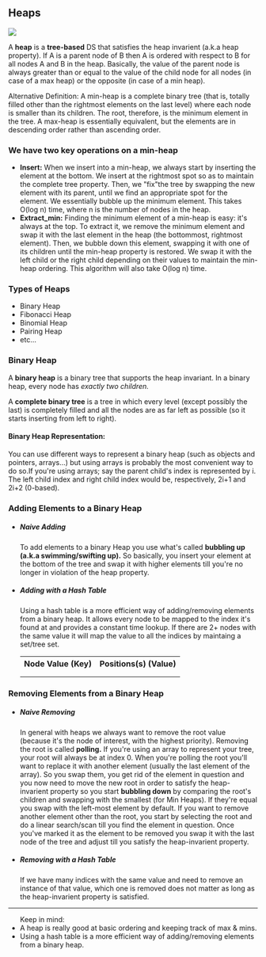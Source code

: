 <h2>Heaps</h2>
<img src="https://media.geeksforgeeks.org/wp-content/cdn-uploads/MinHeapAndMaxHeap.png"/>
<p>A <b>heap</b> is a <b>tree-based</b> DS that satisfies the heap invarient (a.k.a heap property). If A is a parent node of B then A is ordered with respect
  to B for all nodes A and B in the heap. Basically, the value of the parent node is always greater than or equal to the value of the child node for all nodes
  (in case of a max heap) or the opposite (in case of a min heap).</p>
  <p>Alternative Definition: A min-heap is a complete binary tree (that is, totally filled other than the rightmost elements on the last level) where each node is smaller than its children. The root, therefore, is the minimum element in the tree. A max-heap is essentially equivalent, but the elements are in descending order rather than ascending order.</p>
  
<h3>We have two key operations on a min-heap</h3>
<ul>
  <li><b>Insert:</b> When we insert into a min-heap, we always start by inserting the element at the bottom. We insert at the rightmost spot so as to maintain the 
    complete tree property. Then, we "fix"the tree by swapping the new element with its parent, until we find an appropriate spot for the element. We essentially
    bubble up the minimum element. This takes O(log n) time, where n is the number of nodes in the heap.</li>
  <li><b>Extract_min:</b> Finding the minimum element of a min-heap is easy: it's always at the top. To extract it, we remove the minimum element and swap it with the last element in the heap (the bottommost, rightmost element). Then, we bubble down this element, swapping it with one of its children until the min-heap property is restored. We swap it with the left child or the right child depending on their values to maintain the min-heap ordering. This algorithm will also take O(log n) time.</li>
</ul>

 <h3>Types of Heaps</h3>
 <ul>
  <li>Binary Heap</li>
  <li>Fibonacci Heap</li>
  <li>Binomial Heap</li>
  <li>Pairing Heap</li>
  <li>etc...</li>
</ul>

<h3>Binary Heap </h3>
<p>A <b>binary heap</b> is a binary tree that supports the heap invariant. In a binary heap, every node has <em>exactly two children.</em></p>
<p>A <b>complete binary tree</b> is a tree in which every level (except possibly the last) is completely filled and all the nodes are as far left as possible (so it starts inserting from left to right).</p>
<h4>Binary Heap Representation: </h4>

<p>You can use different ways to represent a binary heap (such as objects and pointers, arrays...) but using arrays is probably the most convenient way to do so.If you're using arrays; say the parent child's index is represented by i. The left child index and right child index would be, respectively, 2i+1 and 2i+2 (0-based).</p>

<h3>Adding Elements to a Binary Heap</h3>

<ul>
  <li><h5>Naive Adding</h5>
    <p>To add elements to a binary Heap you use what's called <b>bubbling up (a.k.a swimming/swifting up).</b> So basically, you insert your element at the bottom of the tree and swap it with higher elements till you're no longer in violation of the heap property.</p></li>
  <li><h5>Adding with a Hash Table</h5>
    <p>Using a hash table is a more efficient way of adding/removing elements from a binary heap. It allows every node to be mapped to the index it's found at and provides a constant time lookup. If there are 2+ nodes with the same value it will map the value to all the indices by maintaing a set/tree set.</p></li>
<table>
 <tr>
   <th>Node Value (Key)</th>
   <th>Positions(s) (Value)</th>
 </tr>
 <tr>
   <td> </th>
   <td> </th>
 </tr>  
  <tr>
   <td> </th>
   <td> </th>
 </tr>  
</table>
  </ul>

<h3>Removing Elements from a Binary Heap</h3>
<ul>
  <li><h5>Naive Removing</h5>
    <p>In general with heaps we always want to remove the root value (because it's the node of interest, with the highest priority). Removing the root is called <b>polling.</b> If you're using an array to represent your tree, your root will always be at index 0. When you're polling the root you'll want to replace it with another element (usually the last element of the array). So you swap them, you get rid of the element in question and you now need to move the new root in order to satisfy the heap-invarient property so you start <b>bubbling down</b> by comparing the root's children and swapping with the smallest (for Min Heaps). If they're equal you swap with the left-most element by default. If you want to remove another element other than the root, you start by selecting the root and do a linear search/scan till you find the element in question. Once you've marked it as the element to be removed you swap it with the last node of the tree and adjust till you satisfy the heap-invarient property. </p> </li>
  <li><h5>Removing with a Hash Table</h5>
    <p>If we have many indices with the same value and need to remove an instance of that value, which one is removed does not matter as long as the heap-invarient property is satisfied. </p></li>
</ul>

---

<ul> Keep in mind: 
  <li>A heap is really good at basic ordering and keeping track of max & mins.</li>
  <li>Using a hash table is a more efficient way of adding/removing elements from a binary heap.</li>
</ul>
